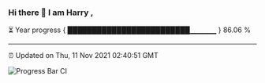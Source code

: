 ### Hi there 👋 I am Harry , 

⏳ Year progress { █████████████████████████▁▁▁▁▁ } 86.06 %

---

⏰ Updated on Thu, 11 Nov 2021 02:40:51 GMT

![Progress Bar CI](https://github.com/duykhang68/duykhang68/workflows/Progress%20Bar%20CI/badge.svg)
